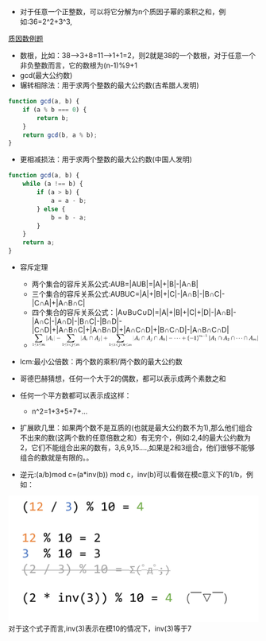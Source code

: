 - 对于任意一个正整数，可以将它分解为n个质因子幂的乘积之和，例如:36=2^2+3^3,

[质因数例题](https://blog.csdn.net/Tisfy/article/details/125706956)

- 数根，比如：38——>3+8=11——>1+1=2，则2就是38的一个数根，对于任意一个非负整数而言，它的数根为(n-1)%9+1
- gcd(最大公约数)
- 辗转相除法：用于求两个整数的最大公约数(古希腊人发明)
```javascript
function gcd(a, b) {
    if (a % b === 0) {
        return b;
    }
    return gcd(b, a % b);
}

```

- 更相减损法：用于求两个整数的最大公约数(中国人发明)

  
```javascript
function gcd(a, b) {
    while (a !== b) {
        if (a > b) {
            a = a - b;
        } else {
            b = b - a;
        }
    }
    return a;
}
```

- 容斥定理
   - 两个集合的容斥关系公式:AUB=|AUB|=|A|+|B|-|A∩B|
   - 三个集合的容斥关系公式:AUBUC=|A|+|B|+|C|-|A∩B|-|B∩C|-|C∩A|+|A∩B∩C|
   - 四个集合的容斥关系公式：|A∪B∪C∪D|=|A|+|B|+|C|+|D|-|A∩B|-|A∩C|-|A∩D|-|B∩C|-|B∩D|-|C∩D|+|A∩B∩C|+|A∩B∩D|+|A∩C∩D|+|B∩C∩D|-|A∩B∩C∩D| 
   - ![Alt text](images/image3.png)

- lcm:最小公倍数：两个数的乘积/两个数的最大公约数
- 哥德巴赫猜想，任何一个大于2的偶数，都可以表示成两个素数之和
- 任何一个平方数都可以表示成这样：
   - n^2=1+3+5+7+...
- 扩展欧几里：如果两个数不是互质的(也就是最大公约数不为1),那么他们组合不出来的数(这两个数的任意倍数之和）有无穷个，例如:2,4的最大公约数为2，它们不能组合出来的数有，3,6,9,15....,如果是2和3组合，他们很够不能够组合的数就是有限的。。
- 逆元:(a/b)mod c=(a*inv(b)) mod c，inv(b)可以看做在模c意义下的1/b，例如：

![Alt text](images/image4.png)
对于这个式子而言,inv(3)表示在模10的情况下，inv(3)等于7
